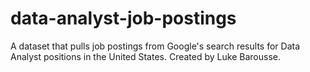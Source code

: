 # data-analyst-job-postings
A dataset that pulls job postings from Google's search results for Data Analyst positions in the United States. Created by Luke Barousse.
